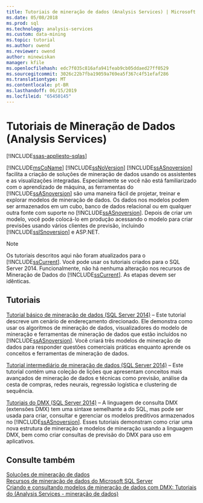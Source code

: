```yaml
---
title: Tutoriais de mineração de dados (Analysis Services) | Microsoft Docs
ms.date: 05/08/2018
ms.prod: sql
ms.technology: analysis-services
ms.custom: data-mining
ms.topic: tutorial
ms.author: owend
ms.reviewer: owend
author: minewiskan
manager: kfile
ms.openlocfilehash: edc7f035c816afa941feab9cb05ddaed27ff0529
ms.sourcegitcommit: 3026c22b7fba19059a769ea5f367c4f51efaf286
ms.translationtype: MT
ms.contentlocale: pt-BR
ms.lasthandoff: 06/15/2019
ms.locfileid: "65450145"
---
```

# <a name="data-mining-tutorials-analysis-services"></a>Tutoriais de Mineração de Dados (Analysis Services)
[!INCLUDE[ssas-appliesto-sqlas](../../includes/ssas-appliesto-sqlas.md)]

[!INCLUDE[msCoName](../../includes/msconame-md.md)] [!INCLUDE[ssNoVersion](../../includes/ssnoversion-md.md)] [!INCLUDE[ssASnoversion](../../includes/ssasnoversion-md.md)] facilita a criação de soluções de mineração de dados usando os assistentes e as visualizações integradas. Especialmente se você não está familiarizado com o aprendizado de máquina, as ferramentas do [!INCLUDE[ssASnoversion](../../includes/ssasnoversion-md.md)] são uma maneira fácil de projetar, treinar e explorar modelos de mineração de dados. Os dados nos modelos podem ser armazenados em um cubo, banco de dados relacional ou em qualquer outra fonte com suporte no [!INCLUDE[ssASnoversion](../../includes/ssasnoversion-md.md)]. Depois de criar um modelo, você pode colocá-lo em produção acessando o modelo para criar previsões usando vários clientes de previsão, incluindo [!INCLUDE[ssISnoversion](../../includes/ssisnoversion-md.md)] e ASP.NET.  
  
> [!NOTE]  
>Os tutoriais descritos aqui não foram atualizados para o [!INCLUDE[ssCurrent](../../includes/sscurrent-md.md)]. Você pode usar os tutoriais criados para o SQL Server 2014. Funcionalmente, não há nenhuma alteração nos recursos de Mineração de Dados do [!INCLUDE[ssCurrent](../../includes/sscurrent-md.md)]. As etapas devem ser idênticas.  
  
## <a name="tutorials"></a>Tutoriais  
  
[Tutorial básico de mineração de dados (SQL Server 2014)](https://msdn.microsoft.com/library/ms167167(v=sql.120).aspx) – Este tutorial descreve um cenário de endereçamento direcionado. Ele demonstra como usar os algoritmos de mineração de dados, visualizadores do modelo de mineração e ferramentas de mineração de dados que estão incluídos no [!INCLUDE[ssASnoversion](../../includes/ssasnoversion-md.md)]. Você criará três modelos de mineração de dados para responder questões comerciais práticas enquanto aprende os conceitos e ferramentas de mineração de dados.  
  
[Tutorial intermediário de mineração de dados (SQL Server 2014)](https://msdn.microsoft.com/library/cc879271(v=sql.120).aspx) – Este tutorial contém uma coleção de lições que apresentam conceitos mais avançados de mineração de dados e técnicas como previsão, análise da cesta de compras, redes neurais, regressão logística e clustering de sequência.  
  
[Tutoriais do DMX (SQL Server 2014)](https://msdn.microsoft.com/library/bb895168(v=sql.120).aspx) – A linguagem de consulta DMX (extensões DMX) tem uma sintaxe semelhante a do SQL, mas pode ser usada para criar, consultar e gerenciar os modelos preditivos armazenados no [!INCLUDE[ssASnoversion](../../includes/ssasnoversion-md.md)]. Esses tutoriais demonstram como criar uma nova estrutura de mineração e modelos de mineração usando a linguagem DMX, bem como criar consultas de previsão do DMX para uso em aplicativos.  
  
## <a name="see-also"></a>Consulte também  
[Soluções de mineração de dados](../data-mining/data-mining-solutions.md)  
[Recursos de mineração de dados do Microsoft SQL Server](http://go.microsoft.com/fwlink/?LinkId=97965)  
[Criando e consultando modelos de mineração de dados com DMX: Tutoriais do &#40;Analysis Services - mineração de dados&#41;](http://msdn.microsoft.com/library/145b81a7-c0c3-4ca3-bb32-0b482423b9a0)  
  
  
  

